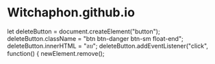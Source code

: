 # Witchaphon.github.io
let deleteButton = document.createElement("button");
      deleteButton.className = "btn btn-danger btn-sm float-end";
      deleteButton.innerHTML = "ลบ";
      deleteButton.addEventListener("click", function() {
        newElement.remove();